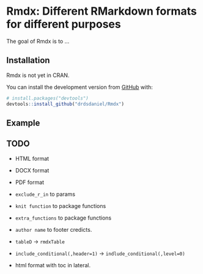 
<!-- README.md is generated from README.Rmd. Please edit that file -->

# Rmdx: Different RMarkdown formats for different purposes

<!-- badges: start -->

<!-- badges: end -->

The goal of Rmdx is to …

## Installation

Rmdx is not yet in CRAN.

<!-- You can install the released version of Rmdx from [CRAN](https://CRAN.R-project.org) with: -->

<!-- ``` r -->

<!-- install.packages("Rmdx") -->

<!-- ``` -->

You can install the development version from
[GitHub](https://github.com/) with:

``` r
# install.packages("devtools")
devtools::install_github("drdsdaniel/Rmdx")
```

## Example

## TODO

  - HTML format

  - DOCX format

  - PDF format

  - `exclude_r_in` to params
    <!-- Necesito hacer que las funciones puedan acceder a los parámetros. -->
    <!-- https://community.rstudio.com/t/how-to-solve-no-visible-binding-for-global-variable-note/28887 -->

  - `knit function` to package functions

  - `extra_functions` to package functions

  - `author name` to footer credicts.

<!-- Se puede hacer que el html del footer se genere dinámicamente en cada corrida y se guarde en un archivo temporal. De esa forma el nombre para los créditos se pasa como un argumento a la función generadora de los formatos html. -->

  - `tableD` -\> `rmdxTable`

  - `include_conditional(,header=1)` -\> `indlude_conditional(,level=0)`

<!-- Level 0 para incluir texto normal en el documento de manera condicional. -->

  - html format with toc in lateral.

<!-- Es importante observar que todo el código del proyecto debe ser compatible con los formatos que quieras utilizar. -->
